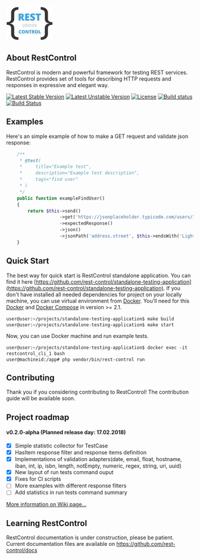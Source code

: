 ![test](.github/rest-control.jpg)

About RestControl
---
RestControl is modern and powerful framework for testing REST services. RestControl provides set of tools for describing HTTP requests and responses in expressive and elegant way.


[![Latest Stable Version](https://poser.pugx.org/rest-control/rest-control/v/stable)](https://packagist.org/packages/rest-control/rest-control)
[![Latest Unstable Version](https://poser.pugx.org/rest-control/rest-control/v/unstable)](https://packagist.org/packages/rest-control/rest-control)
[![License](https://poser.pugx.org/rest-control/rest-control/license)](https://packagist.org/packages/rest-control/rest-control)
[![Build status](https://ci.appveyor.com/api/projects/status/otm3svuo0nol0big?svg=true)](https://ci.appveyor.com/project/kamszel/rest-control)
[![Build Status](https://travis-ci.org/rest-control/rest-control.svg?branch=master)](https://travis-ci.org/rest-control/rest-control)

Examples
---

Here's an simple example of how to make a GET request and validate json response:

```php
    /**
     * @test(
     *     title="Example test",
     *     description="Example test description",
     *     tags="find user"
     * )
     */
    public function exampleFindUser()
    {
        return $this->send()
                    ->get('https://jsonplaceholder.typicode.com/users/1')
                    ->expectedResponse()
                    ->json()
                    ->jsonPath('address.street', $this->endsWith('Light'));
    }

```
Quick Start
---
The best way for quick start is RestControl standalone application. You can find it here [https://github.com/rest-control/standalone-testing-application](https://github.com/rest-control/standalone-testing-application).
If you don't have installed all needed dependencies for project on your locally machine, you can use virtual environment from [Docker](https://docker.com/). You'll need for this [Docker](https://docs.docker.com/install/) and [Docker Compose](https://docs.docker.com/compose/) in version >= 2.1.

```
user@user:~/projects/standalone-testing-application$ make build
user@user:~/projects/standalone-testing-application$ make start
```
Now, you can use Docker machine and run example tests.

```
user@user:~/projects/standalone-testing-application$ docker exec -it restcontrol_cli_1 bash
user@machineid:/app# php vendor/bin/rest-control run
```

Contributing
---
Thank you if you considering contributing to RestControl! The contribution guide will be available soon.


Project roadmap
---
#### v0.2.0-alpha (Planned release day: 17.02.2018)
 * [x] Simple statistic collector for TestCase
 * [x] HasItem response filter and response items definition
 * [x] Implementations of validation adapters(date, email, float, hostname, iban, int, ip, isbn, length, notEmpty, numeric, regex, string, uri, uuid)
 * [x] New layout of run tests command ouput
 * [x] Fixes for CI scripts
 * [ ] More examples with different response filters
 * [ ] Add statistics in run tests command summary

[More information on Wiki page...](https://github.com/rest-control/rest-control/wiki/Roadmap)

Learning RestControl
---
RestControl documentation is under construction, please be patient.
Current documentation files are available on https://github.com/rest-control/docs